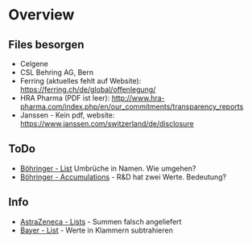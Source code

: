 # Overview
## Files besorgen
* Celgene
* CSL Behring AG, Bern
* Ferring (aktuelles fehlt auf Website): https://ferring.ch/de/global/offenlegung/
* HRA Pharma (PDF ist leer): http://www.hra-pharma.com/index.php/en/our_commitments/transparency_reports
* Janssen - Kein pdf, website: https://www.janssen.com/switzerland/de/disclosure

## ToDo
* [Böhringer - List](http://localhost:8888/notebooks/data/1.%20pdfexport/files/Boehringer%20Ingelheim/0.%20Lists.ipynb) Umbrüche in Namen. Wie umgehen?
* [Böhringer - Accumulations](http://localhost:8888/notebooks/data/1.%20pdfexport/files/Boehringer%20Ingelheim/1.%20Accumulations.ipynb) - R&D hat zwei Werte. Bedeutung?

## Info
* [AstraZeneca - Lists](http://localhost:8888/notebooks/data/1.%20pdfexport/files/AstraZeneca/0.%20Lists.ipynb) - Summen falsch angeliefert
* [Bayer - List](http://localhost:8888/notebooks/data/1.%20pdfexport/files/Bayer/0.%20Lists.ipynb) - Werte in Klammern subtrahieren